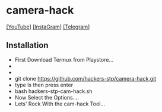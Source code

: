 # camera-hack

[[YouTube]](https://youtube.com/c/zeroerrorchannel)
[[InstaGram]](https://instagram.com/hackers_stp)
[[Telegram]](https://t.me/hackers_stp)

## Installation

- First Download Termux from Playstore...
- 
-
- git clone https://github.com/hackers-stp/camera-hack.git
- type ls then press enter
- bash hackers-stp-cam-hack.sh 
- Now Select the Options....
- Lets' Rock With the cam-hack Tool...
